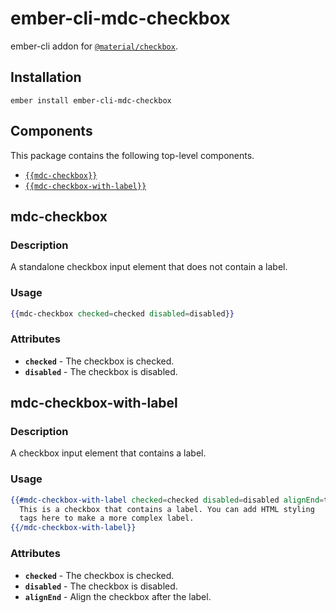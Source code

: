 ember-cli-mdc-checkbox
======================

ember-cli addon for [`@material/checkbox`](https://github.com/material-components/material-components-web/tree/master/packages/mdc-checkbox).

Installation
------------

    ember install ember-cli-mdc-checkbox

Components
-----------

This package contains the following top-level components.

* [`{{mdc-checkbox}}`](#mdc-checkbox)
* [`{{mdc-checkbox-with-label}}`](#mdc-checkbox-with-label)

mdc-checkbox
---------------------

### Description

A standalone checkbox input element that does not contain a label.

### Usage

```handlebars
{{mdc-checkbox checked=checked disabled=disabled}}
```

### Attributes

* **`checked`** - The checkbox is checked.
* **`disabled`** - The checkbox is disabled.

mdc-checkbox-with-label
------------------------------

### Description

A checkbox input element that contains a label.

### Usage

```handlebars
{{#mdc-checkbox-with-label checked=checked disabled=disabled alignEnd=true}}
  This is a checkbox that contains a label. You can add HTML styling 
  tags here to make a more complex label.
{{/mdc-checkbox-with-label}}
```

### Attributes

* **`checked`** - The checkbox is checked.
* **`disabled`** - The checkbox is disabled.
* **`alignEnd`** - Align the checkbox after the label.
